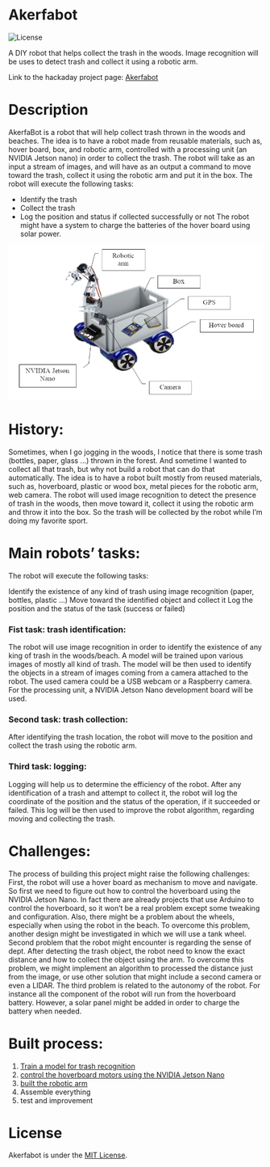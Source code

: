# Akerfabot
![License](https://img.shields.io/badge/License-MIT-green)

A DIY robot that helps collect the trash in the woods. Image recognition will be uses to detect trash and collect it using a robotic arm.

Link to the hackaday project page: [Akerfabot](https://hackaday.io/project/184940-akerfabot)
# Description
AkerfaBot is a robot that will help collect trash thrown in the woods and beaches. The idea is to have a robot made from reusable materials, such as, hover board, box, and robotic arm, controlled with a processing unit (an NVIDIA Jetson nano) in order to collect the trash.
The robot will take as an input a stream of images, and will have as an output a command to move toward the trash, collect it using the robotic arm and put it in the box.
The robot will execute the following tasks:

* Identify the trash
* Collect the trash
* Log the position and status if collected successfully or not
The robot might have a system to charge the batteries of the hover board using solar power.

![The robot architecture](idea_.png)
# History:
Sometimes, when I go jogging in the woods, I notice that there is some trash (bottles, paper, glass ...) thrown in the forest. And sometime I wanted to collect all that trash, but why not build a robot that can do that automatically. The idea is to have a robot built mostly from reused materials, such as, hoverboard, plastic or wood box, metal pieces for the robotic arm, web camera. The robot will used image recognition to detect the presence of trash in the woods, then move toward it, collect it using the robotic arm and throw it into the box. So the trash will be collected by the robot while I’m doing my favorite sport.

# Main robots’ tasks:
The robot will execute the following tasks:

Identify the existence of any kind of trash using image recognition (paper, bottles, plastic …)
Move toward the identified object and collect it
Log the position and the status of the task (success or failed)
### Fist task: trash identification:
The robot will use image recognition in order to identify the existence of any king of trash in the woods/beach. A model will be trained upon various images of mostly all kind of trash. The model will be then used to identify the objects in a stream of images coming from a camera attached to the robot. The used camera could be a USB webcam or a Raspberry camera. For the processing unit, a NVIDIA Jetson Nano development board will be used.



### Second task: trash collection:
After identifying the trash location, the robot will move to the position and collect the trash using the robotic arm.

### Third task: logging:
Logging will help us to determine the efficiency of the robot. After any identification of a trash and attempt to collect it, the robot will log the coordinate of the position and the status of the operation, if it succeeded or failed.
This log will be then used to improve the robot algorithm, regarding moving and collecting the trash.

# Challenges:
The process of building this project might raise the following challenges:
First, the robot will use a hover board as mechanism to move and navigate. So first we need to figure out how to control the hoverboard using the NVIDIA Jetson Nano. In fact there are already projects that use Arduino to control the hoverboard, so it won’t be a real problem except some tweaking and configuration. Also, there might be a problem about the wheels, especially when using the robot in the beach. To overcome this problem, another design might be investigated in which we will use a tank wheel.
Second problem that the robot might encounter is regarding the sense of dept. After detecting the trash object, the robot need to know the exact distance and how to collect the object using the arm. To overcome this problem, we might implement an algorithm to processed the distance just from the image, or use other solution that might include a second camera or even a LIDAR.
The third problem is related to the autonomy of the robot. For instance all the component of the robot will run from the hoverboard battery. However, a solar panel might be added in order to charge the battery when needed.

# Built process:
1. [Train a model for trash recognition](./trash_identification/)
2. [control the hoverboard motors using the NVIDIA Jetson Nano](./hoverboard_control/)
3. [built the robotic arm](./robotic_arm/)
4. Assemble everything
5. test and improvement

# License
Akerfabot is under the [MIT License](LICENSE).
